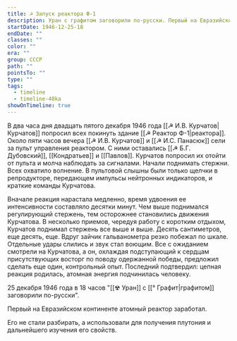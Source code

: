 ```yaml
---
title: ☭ Запуск реактора Ф-1
description: Уран с графитом заговорили по-русски. Первый на Евразийском континенте атомный реактор заработал.
startDate: 1946-12-25-18
endDate: ""
classes: ""
color: ""
era: ""
group: СССР
path: ""
pointsTo: ""
type: ""
tags:
  - timeline
  - timeline-40ka
showOnTimeline: true
---
```

В два часа дня двадцать пятого декабря 1946 года [[☭ И.В. Курчатов|Курчатов]] попросил всех покинуть здание [[☭ Реактор Ф-1|реактора]]. Около пяти часов вечера [[☭ И.В. Курчатов]] и [[☭ И.С. Панасюк]] сели за пульт управления реактором. С ними оставались [[☭ Б.Г. Дубовский]], [[Кондратьев]] и [[Павлов]]. Курчатов попросил их отойти от пульта и молча наблюдать за сигналами. Начали поднимать стержни. Всех охватило волнение. В пультовой слышны были только щелчки в репродукторе, передающем импульсы нейтронных индикаторов, и краткие команды Курчатова.

Вначале реакция нарастала медленно, время удвоения ее интенсивности составляло десятки минут. Чем выше поднимался регулирующий стержень, тем осторожнее становились движения Курчатова. В несколько приемов, чередуя работу с коротким отдыхом, Курчатов поднимал стержень все выше и выше. Десять сантиметров, еще десять, еще. Вдруг зайчик гальванометра резко побежал по шкале. Отдельные удары слились и звук стал воющим. Все с ожиданием смотрели на Курчатова, а он, охлаждая подступающий к сердцам присутствующих восторг по поводу одержанной победы, предложил сделать еще один, контрольный опыт. Последний подтвердил: цепная реакция родилась, атомная энергия подчинилась человеку.

25 декабря 1946 года в 18 часов "[[☢ Уран]] с [[° Графит|графитом]] заговорили по-русски". 

Первый на Евразийском континенте атомный реактор заработал. 

Его не стали разбирать, а использовали для получения плутония и дальнейшего изучения его свойств.
